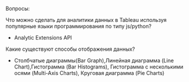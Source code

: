 Вопросы:

Что можно сделать для аналитики данных в Tableau используя популярные языки программирования по типу js/python?
- Analytic Extensions API

Какие существуют способы отображения данных?
- Столбчатые диаграммы(Bar Graph),Линейная диаграмма (Line Chart),Гистограмма (Bar Histograms), Гистограмма с несколькими осями (Multi-Axis Charts), Круговая диаграмма (Pie Charts)
